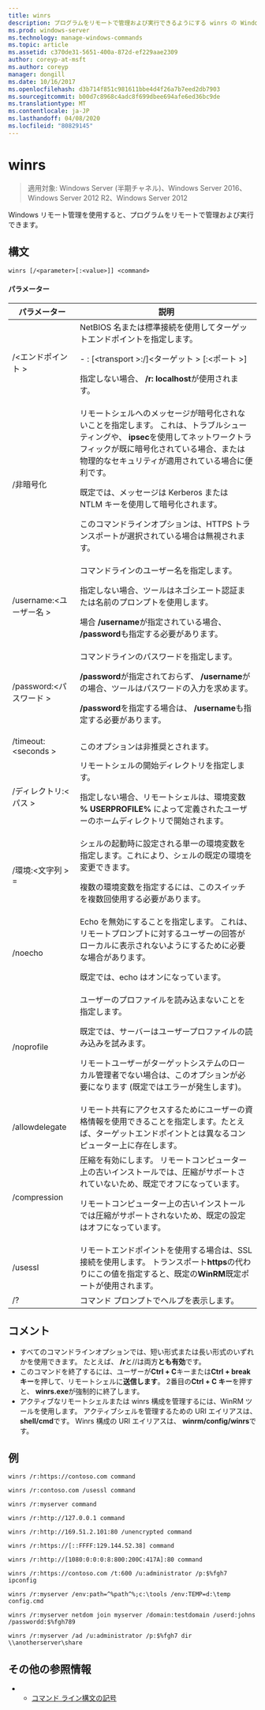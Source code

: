 ```yaml
---
title: winrs
description: プログラムをリモートで管理および実行できるようにする winrs の Windows コマンドに関するトピック。
ms.prod: windows-server
ms.technology: manage-windows-commands
ms.topic: article
ms.assetid: c370de31-5651-400a-872d-ef229aae2309
author: coreyp-at-msft
ms.author: coreyp
manager: dongill
ms.date: 10/16/2017
ms.openlocfilehash: d3b714f851c981611bbe4d4f26a7b7eed2db7903
ms.sourcegitcommit: b00d7c8968c4adc8f699dbee694afe6ed36bc9de
ms.translationtype: MT
ms.contentlocale: ja-JP
ms.lasthandoff: 04/08/2020
ms.locfileid: "80829145"
---
```

# <a name="winrs"></a>winrs

>適用対象: Windows Server (半期チャネル)、Windows Server 2016、Windows Server 2012 R2、Windows Server 2012

Windows リモート管理を使用すると、プログラムをリモートで管理および実行できます。   
## <a name="syntax"></a>構文  
```  
winrs [/<parameter>[:<value>]] <command>  
```  
#### <a name="parameters"></a>パラメーター  

|           パラメーター            |                                                                                                                                                                                    説明                                                                                                                                                                                     |
|--------------------------------|------------------------------------------------------------------------------------------------------------------------------------------------------------------------------------------------------------------------------------------------------------------------------------------------------------------------------------------------------------------------------------|
|      /\<エンドポイント >       |                                                                                          NetBIOS 名または標準接続を使用してターゲットエンドポイントを指定します。<p>-   <url>: [\<transport >:/]\<ターゲット > [:\<ポート >]<p>指定しない場合、 **/r: localhost**が使用されます。                                                                                          |
|          /非暗号化          | リモートシェルへのメッセージが暗号化されないことを指定します。 これは、トラブルシューティングや、 **ipsec**を使用してネットワークトラフィックが既に暗号化されている場合、または物理的なセキュリティが適用されている場合に便利です。<p>既定では、メッセージは Kerberos または NTLM キーを使用して暗号化されます。<p>このコマンドラインオプションは、HTTPS トランスポートが選択されている場合は無視されます。 |
|     /username:\<ユーザー名 >      |                                                                                コマンドラインのユーザー名を指定します。<p>指定しない場合、ツールはネゴシエート認証または名前のプロンプトを使用します。<p>場合 **/username**が指定されている場合、 **/password**も指定する必要があります。                                                                                 |
|     /password:\<パスワード >      |                                                                           コマンドラインのパスワードを指定します。<p>**/password**が指定されておらず、 **/username**がの場合、ツールはパスワードの入力を求めます。<p>**/password**を指定する場合は、 **/username**も指定する必要があります。                                                                            |
|      /timeout:\<seconds >       |                                                                                                                                                                             このオプションは非推奨とされます。                                                                                                                                                                             |
|       /ディレクトリ:\<パス >       |                                                                                            リモートシェルの開始ディレクトリを指定します。<p>指定しない場合、リモートシェルは、環境変数 **% USERPROFILE%** によって定義されたユーザーのホームディレクトリで開始されます。                                                                                             |
| /環境:\<文字列 > =<value> |                                                                          シェルの起動時に設定される単一の環境変数を指定します。これにより、シェルの既定の環境を変更できます。<p>複数の環境変数を指定するには、このスイッチを複数回使用する必要があります。                                                                          |
|            /noecho             |                                                                                                    Echo を無効にすることを指定します。 これは、リモートプロンプトに対するユーザーの回答がローカルに表示されないようにするために必要な場合があります。<p>既定では、echo はオンになっています。                                                                                                    |
|           /noprofile           |                                              ユーザーのプロファイルを読み込まないことを指定します。<p>既定では、サーバーはユーザープロファイルの読み込みを試みます。<p>リモートユーザーがターゲットシステムのローカル管理者でない場合は、このオプションが必要になります (既定ではエラーが発生します)。                                               |
|         /allowdelegate         |                                                                                                                  リモート共有にアクセスするためにユーザーの資格情報を使用できることを指定します。たとえば、ターゲットエンドポイントとは異なるコンピューター上に存在します。                                                                                                                   |
|          /compression          |                                                                           圧縮を有効にします。  リモートコンピューター上の古いインストールでは、圧縮がサポートされていないため、既定でオフになっています。<p>リモートコンピューター上の古いインストールでは圧縮がサポートされないため、既定の設定はオフになっています。                                                                           |
|            /usessl             |                                                                                                               リモートエンドポイントを使用する場合は、SSL 接続を使用します。  トランスポート**https**の代わりにこの値を指定すると、既定の**WinRM**既定ポートが使用されます。                                                                                                                |
|               /?               |                                                                                                                                                                        コマンド プロンプトでヘルプを表示します。                                                                                                                                                                        |

## <a name="remarks"></a>コメント  
-   すべてのコマンドラインオプションでは、短い形式または長い形式のいずれかを使用できます。 たとえば、 **/r**と//は両方**とも有効**です。  
-   このコマンドを終了するには、ユーザーが**Ctrl + C**キーまたは**Ctrl + break キー**を押して、リモートシェルに**送信します**。 2番目の**Ctrl + C キー**を押すと、 **winrs.exe**が強制的に終了します。  
-   アクティブなリモートシェルまたは winrs 構成を管理するには、WinRM ツールを使用します。  アクティブシェルを管理するための URI エイリアスは、 **shell/cmd**です。  Winrs 構成の URI エイリアスは、 **winrm/config/winrs**です。  

## <a name="examples"></a><a name=BKMK_Examples></a>例  
```  
winrs /r:https://contoso.com command  
```  
```  
winrs /r:contoso.com /usessl command  
```  
```  
winrs /r:myserver command  
```  
```  
winrs /r:http://127.0.0.1 command  
```  
```  
winrs /r:http://169.51.2.101:80 /unencrypted command  
```  
```  
winrs /r:https://[::FFFF:129.144.52.38] command  
```  
```  
winrs /r:http://[1080:0:0:0:8:800:200C:417A]:80 command  
```  
```  
winrs /r:https://contoso.com /t:600 /u:administrator /p:$%fgh7 ipconfig  
```  
```  
winrs /r:myserver /env:path=^%path^%;c:\tools /env:TEMP=d:\temp config.cmd  
```  
```  
winrs /r:myserver netdom join myserver /domain:testdomain /userd:johns /passwordd:$%fgh789  
```  
```  
winrs /r:myserver /ad /u:administrator /p:$%fgh7 dir \\anotherserver\share  
```  

## <a name="additional-references"></a>その他の参照情報  
-   - [コマンド ライン構文の記号](command-line-syntax-key.md)  

